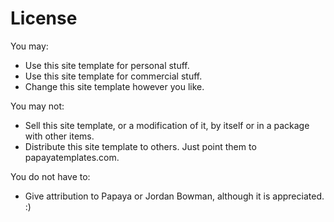# License

You may:
- Use this site template for personal stuff.
- Use this site template for commercial stuff.
- Change this site template however you like.

You may not:
- Sell this site template, or a modification of it, by itself or in a package with other items.
- Distribute this site template to others. Just point them to papayatemplates.com.

You do not have to:
- Give attribution to Papaya or Jordan Bowman, although it is appreciated. :)
